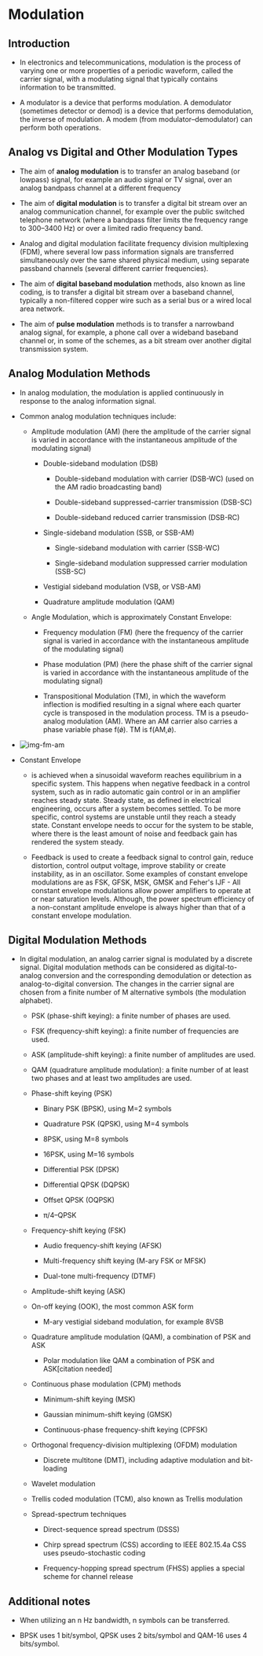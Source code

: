 # **Modulation**

## **Introduction**

* In electronics and telecommunications, modulation is the process of 
varying one or more properties of a periodic waveform, called the 
carrier signal, with a modulating signal that typically contains 
information to be transmitted.

* A modulator is a device that performs modulation. A demodulator 
(sometimes detector or demod) is a device that performs demodulation, 
the inverse of modulation. A modem (from modulator–demodulator) can 
perform both operations.

## **Analog vs Digital and Other Modulation Types**

* The aim of **analog modulation** is to transfer an analog baseband 
(or lowpass) signal, for example an audio signal or TV signal, over an 
analog bandpass channel at a different frequency

* The aim of **digital modulation** is to transfer a digital bit stream 
over an analog communication channel, for example over the public switched
telephone network (where a bandpass filter limits the frequency range to 
300–3400 Hz) or over a limited radio frequency band.

* Analog and digital modulation facilitate frequency division multiplexing (FDM),
where several low pass information signals are transferred simultaneously over the 
same shared physical medium, using separate passband channels (several different 
carrier frequencies).

* The aim of **digital baseband modulation** methods, also known as line coding, 
is to transfer a digital bit stream over a baseband channel, typically a non-filtered 
copper wire such as a serial bus or a wired local area network.

* The aim of **pulse modulation** methods is to transfer a narrowband analog signal, for 
example, a phone call over a wideband baseband channel or, in some of the schemes, as a 
bit stream over another digital transmission system.

## **Analog Modulation Methods**

* In analog modulation, the modulation is applied continuously in response to the analog 
information signal. 

* Common analog modulation techniques include:

    * Amplitude modulation (AM) (here the amplitude of the carrier signal is 
      varied in accordance with the instantaneous amplitude of the modulating 
      signal)

        * Double-sideband modulation (DSB)

            * Double-sideband modulation with carrier (DSB-WC) (used on the AM radio 
            broadcasting band)

            * Double-sideband suppressed-carrier transmission (DSB-SC)

            * Double-sideband reduced carrier transmission (DSB-RC)

        * Single-sideband modulation (SSB, or SSB-AM)

            * Single-sideband modulation with carrier (SSB-WC)

            * Single-sideband modulation suppressed carrier modulation (SSB-SC)

        * Vestigial sideband modulation (VSB, or VSB-AM)

        * Quadrature amplitude modulation (QAM)

    * Angle Modulation, which is approximately Constant Envelope:

        * Frequency modulation (FM) (here the frequency of the carrier signal is varied 
        in accordance with the instantaneous amplitude of the modulating signal)

        * Phase modulation (PM) (here the phase shift of the carrier signal is varied in 
        accordance with the instantaneous amplitude of the modulating signal)

        * Transpositional Modulation (TM), in which the waveform inflection is modified 
        resulting in a signal where each quarter cycle is transposed in the modulation process. 
        TM is a pseudo-analog modulation (AM). Where an AM carrier also carries a phase variable 
        phase f(ǿ). TM is f(AM,ǿ).

* ![img-fm-am](https://upload.wikimedia.org/wikipedia/commons/a/a4/Amfm3-en-de.gif)

* Constant Envelope

    * is achieved when a sinusoidal waveform reaches equilibrium in a specific system. This happens when negative feedback in a control system, such as in radio automatic gain control or in an amplifier reaches steady state. Steady state, as defined in electrical engineering, occurs after a system becomes settled. To be more specific, control systems are unstable until they reach a steady state. Constant envelope needs to occur for the system to be stable, where there is the least amount of noise and feedback gain has rendered the system steady.

    * Feedback is used to create a feedback signal to control gain, reduce distortion, control output voltage, improve stability or create instability, as in an oscillator. Some examples of constant envelope modulations are as FSK, GFSK, MSK, GMSK and Feher's IJF - All constant envelope modulations allow power amplifiers to operate at or near saturation levels. Although, the power spectrum efficiency of a non-constant amplitude envelope is always higher than that of a constant envelope modulation.

## **Digital Modulation Methods**

* In digital modulation, an analog carrier signal is modulated by a discrete signal. Digital modulation methods can be considered as digital-to-analog conversion and the corresponding demodulation or detection as analog-to-digital conversion. The changes in the carrier signal are chosen from a finite number of M alternative symbols (the modulation alphabet).

    * PSK (phase-shift keying): a finite number of phases are used.
    * FSK (frequency-shift keying): a finite number of frequencies are used.
    * ASK (amplitude-shift keying): a finite number of amplitudes are used.
    * QAM (quadrature amplitude modulation): a finite number of at least two phases and at least two amplitudes are used.


    * Phase-shift keying (PSK)

        * Binary PSK (BPSK), using M=2 symbols

        * Quadrature PSK (QPSK), using M=4 symbols

        * 8PSK, using M=8 symbols

        * 16PSK, using M=16 symbols

        * Differential PSK (DPSK)

        * Differential QPSK (DQPSK)

        * Offset QPSK (OQPSK)

        * π/4–QPSK

    * Frequency-shift keying (FSK)

        * Audio frequency-shift keying (AFSK)

        * Multi-frequency shift keying (M-ary FSK or MFSK)

        * Dual-tone multi-frequency (DTMF)

    * Amplitude-shift keying (ASK)

    * On-off keying (OOK), the most common ASK form

        * M-ary vestigial sideband modulation, for example 8VSB

    * Quadrature amplitude modulation (QAM), a combination of PSK and ASK

        * Polar modulation like QAM a combination of PSK and ASK[citation needed]

    * Continuous phase modulation (CPM) methods

        * Minimum-shift keying (MSK)

        * Gaussian minimum-shift keying (GMSK)

        * Continuous-phase frequency-shift keying (CPFSK)

    * Orthogonal frequency-division multiplexing (OFDM) modulation

        * Discrete multitone (DMT), including adaptive modulation and bit-loading

    * Wavelet modulation

    * Trellis coded modulation (TCM), also known as Trellis modulation

    * Spread-spectrum techniques

        * Direct-sequence spread spectrum (DSSS)

        * Chirp spread spectrum (CSS) according to IEEE 802.15.4a CSS uses pseudo-stochastic coding
        
        * Frequency-hopping spread spectrum (FHSS) applies a special scheme for channel release

## **Additional notes**

* When utilizing an n Hz bandwidth, n symbols can be transferred.

* BPSK uses 1 bit/symbol, QPSK uses 2 bits/symbol and QAM-16 uses 4 bits/symbol.